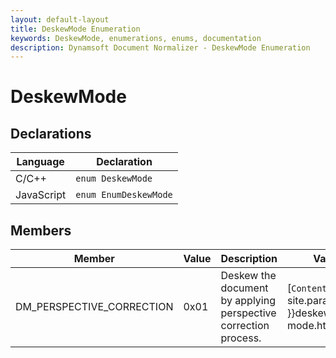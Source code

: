 ```yaml
---
layout: default-layout
title: DeskewMode Enumeration
keywords: DeskewMode, enumerations, enums, documentation
description: Dynamsoft Document Normalizer - DeskewMode Enumeration
---
```


# DeskewMode

## Declarations

| Language | Declaration |
| -------- | ----------- |
| C/C++ | `enum DeskewMode` |
| JavaScript | `enum EnumDeskewMode` |

## Members

| Member | Value | Description | Valid Arguments |
| ------ | ----- | ----------- | --------------- |
| DM_PERSPECTIVE_CORRECTION | 0x01 | Deskew the document by applying perspective correction process. | [`ContentDirection`]({{ site.parameters_reference }}deskew-mode.html#contentdirection |
